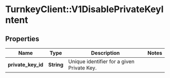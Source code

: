 # TurnkeyClient::V1DisablePrivateKeyIntent

## Properties
Name | Type | Description | Notes
------------ | ------------- | ------------- | -------------
**private_key_id** | **String** | Unique identifier for a given Private Key. | 

